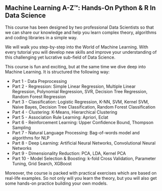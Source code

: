 ## Machine Learning A-Z™: Hands-On Python & R In Data Science

This course has been designed by two professional Data Scientists so that we can share our knowledge and help you learn complex theory, algorithms and coding libraries in a simple way.

We will walk you step-by-step into the World of Machine Learning. With every tutorial you will develop new skills and improve your understanding of this challenging yet lucrative sub-field of Data Science.

This course is fun and exciting, but at the same time we dive deep into Machine Learning. It is structured the following way:

 - Part 1 - Data Preprocessing
 - Part 2 - Regression: Simple Linear Regression, Multiple Linear Regression, Polynomial Regression, SVR, Decision Tree Regression, Random Forest Regression
 - Part 3 - Classification: Logistic Regression, K-NN, SVM, Kernel SVM, Naive Bayes, Decision Tree Classification, Random Forest Classification
 - Part 4 - Clustering: K-Means, Hierarchical Clustering
 - Part 5 - Association Rule Learning: Apriori, Eclat
 - Part 6 - Reinforcement Learning: Upper Confidence Bound, Thompson Sampling
 - Part 7 - Natural Language Processing: Bag-of-words model and algorithms for NLP
 - Part 8 - Deep Learning: Artificial Neural Networks, Convolutional Neural Networks
 - Part 9 - Dimensionality Reduction: PCA, LDA, Kernel PCA
 - Part 10 - Model Selection & Boosting: k-fold Cross Validation, Parameter Tuning, Grid Search, XGBoost

Moreover, the course is packed with practical exercises which are based on real-life examples. So not only will you learn the theory, but you will also get some hands-on practice building your own models.

